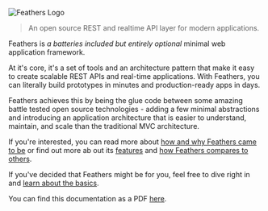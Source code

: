 ![Feathers Logo](https://feathersjs.com/img/feathers-logo-wide.png)

> An open source REST and realtime API layer for modern applications.

Feathers is _a batteries included but entirely optional_ minimal web application framework.

At it's core, it's a set of tools and an architecture pattern that make it easy to create scalable REST APIs and real-time applications. With Feathers, you can literally build prototypes in minutes and production-ready apps in days.

Feathers achieves this by being the glue code between some amazing battle tested open source technologies - adding a few minimal abstractions and introducing an application architecture that is easier to understand, maintain, and scale than the traditional MVC architecture.

If you're interested, you can read more about [how and why Feathers came to be](https://blog.feathersjs.com/why-we-built-the-best-web-framework-you-ve-probably-never-heard-of-until-now-176afc5c6aac) or find out more ab out its [features](https://feathersjs.com/features) and [how Feathers compares to others](https://feathersjs.com/comparison).

If you've decided that Feathers might be for you, feel free to dive right in and [learn about the basics](./guides/basics/readme.md).

You can find this documentation as a PDF [here](https://github.com/feathersjs/docs/raw/master/feathersjs.pdf).
